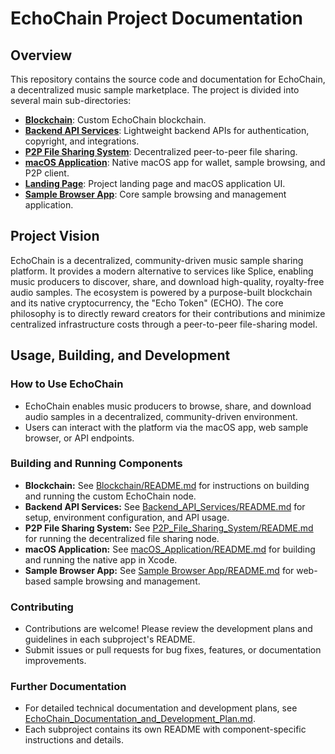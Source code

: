 # EchoChain Project Documentation

## Overview
This repository contains the source code and documentation for EchoChain, a decentralized music sample marketplace. The project is divided into several main sub-directories:

*   **[Blockchain](./Blockchain/README.md)**: Custom EchoChain blockchain.
*   **[Backend API Services](./Backend_API_Services/README.md)**: Lightweight backend APIs for authentication, copyright, and integrations.
*   **[P2P File Sharing System](./P2P_File_Sharing_System/README.md)**: Decentralized peer-to-peer file sharing.
*   **[macOS Application](./macOS_Application/README.md)**: Native macOS app for wallet, sample browsing, and P2P client.
*   **[Landing Page](./LandingPage/README.md)**: Project landing page and macOS application UI.
*   **[Sample Browser App](./Sample%20Browser%20App/README.md)**: Core sample browsing and management application.

## Project Vision
EchoChain is a decentralized, community-driven music sample sharing platform. It provides a modern alternative to services like Splice, enabling music producers to discover, share, and download high-quality, royalty-free audio samples. The ecosystem is powered by a purpose-built blockchain and its native cryptocurrency, the "Echo Token" (ECHO). The core philosophy is to directly reward creators for their contributions and minimize centralized infrastructure costs through a peer-to-peer file-sharing model.

## Usage, Building, and Development

### How to Use EchoChain
- EchoChain enables music producers to browse, share, and download audio samples in a decentralized, community-driven environment.
- Users can interact with the platform via the macOS app, web sample browser, or API endpoints.

### Building and Running Components
- **Blockchain:** See [Blockchain/README.md](./Blockchain/README.md) for instructions on building and running the custom EchoChain node.
- **Backend API Services:** See [Backend_API_Services/README.md](./Backend_API_Services/README.md) for setup, environment configuration, and API usage.
- **P2P File Sharing System:** See [P2P_File_Sharing_System/README.md](./P2P_File_Sharing_System/README.md) for running the decentralized file sharing node.
- **macOS Application:** See [macOS_Application/README.md](./macOS_Application/README.md) for building and running the native app in Xcode.
- **Sample Browser App:** See [Sample Browser App/README.md](./Sample%20Browser%20App/README.md) for web-based sample browsing and management.

### Contributing
- Contributions are welcome! Please review the development plans and guidelines in each subproject's README.
- Submit issues or pull requests for bug fixes, features, or documentation improvements.

### Further Documentation
- For detailed technical documentation and development plans, see [EchoChain_Documentation_and_Development_Plan.md](./EchoChain_Documentation_and_Development_Plan.md).
- Each subproject contains its own README with component-specific instructions and details.
